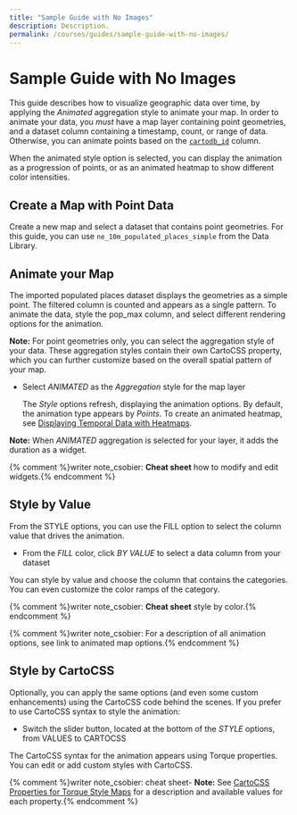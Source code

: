 ```yaml
---
title: "Sample Guide with No Images"
description: Description.
permalink: /courses/guides/sample-guide-with-no-images/
---
```


# Sample Guide with No Images

This guide describes how to visualize geographic data over time, by applying the _Animated_ aggregation style to animate your map. In order to animate your data, you _must_ have a map layer containing point geometries, and a dataset column containing a timestamp, count, or range of data. Otherwise, you can animate points based on the [`cartodb_id`](https://carto.com/docs/carto-engine/import-api/importing-geospatial-data/#dataset-basics) column.

When the animated style option is selected, you can display the animation as a progression of points, or as an animated heatmap to show different color intensities.

## Create a Map with Point Data

Create a new map and select a dataset that contains point geometries. For this guide, you can use `ne_10m_populated_places_simple` from the Data Library.

## Animate your Map

The imported populated places dataset displays the geometries as a simple point. The filtered column is counted and appears as a single pattern. To animate the data, style the pop_max column, and select different rendering options for the animation.

**Note:** For point geometries only, you can select the aggregation style of your data. These aggregation styles contain their own CartoCSS property, which you can further customize based on the overall spatial pattern of your map.

- Select _ANIMATED_ as the _Aggregation_ style for the map layer

	The _Style_ options refresh, displaying the animation options. By default, the animation type appears by _Points_. To create an animated heatmap, see [Displaying Temporal Data with Heatmaps](/academy/courses/guides/displaying-temporal-data-with-heatmaps/).

**Note:**  When _ANIMATED_ aggregation is selected for your layer, it adds the duration as a widget.  

{% comment %}writer note_csobier: **Cheat sheet** how to modify and edit widgets.{% endcomment %}

## Style by Value

From the STYLE options, you can use the FILL option to select the column value that drives the animation.

- From the _FILL_ color, click _BY VALUE_ to select a data column from your dataset

You can style by value and choose the column that contains the categories. You can even customize the color ramps of the category.

{% comment %}writer note_csobier: **Cheat sheet** style by color.{% endcomment %}

{% comment %}writer note_csobier: For a description of all animation options, see link to animated map options.{% endcomment %}

## Style by CartoCSS

Optionally, you can apply the same options (and even some custom enhancements) using the CartoCSS code behind the scenes. If you prefer to use CartoCSS syntax to style the animation:

- Switch the slider button, located at the bottom of the _STYLE_ options, from VALUES to CARTOCSS

The CartoCSS syntax for the animation appears using Torque properties. You can edit or add custom styles with CartoCSS.

{% comment %}writer note_csobier: cheat sheet- **Note:** See [CartoCSS Properties for Torque Style Maps]( https://carto.com/docs/carto-engine/cartocss/properties-for-torque/) for a description and available values for each property.{% endcomment %}
